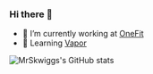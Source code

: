### Hi there 👋

- 🔭 I’m currently working at [OneFit](https://one.fit)
- 🌱 Learning [Vapor](https://vapor.codes)

![MrSkwiggs's GitHub stats](https://github-readme-stats.vercel.app/api?username=MrSkwiggs&count_private=true&show_icons=true&theme=dracula)
